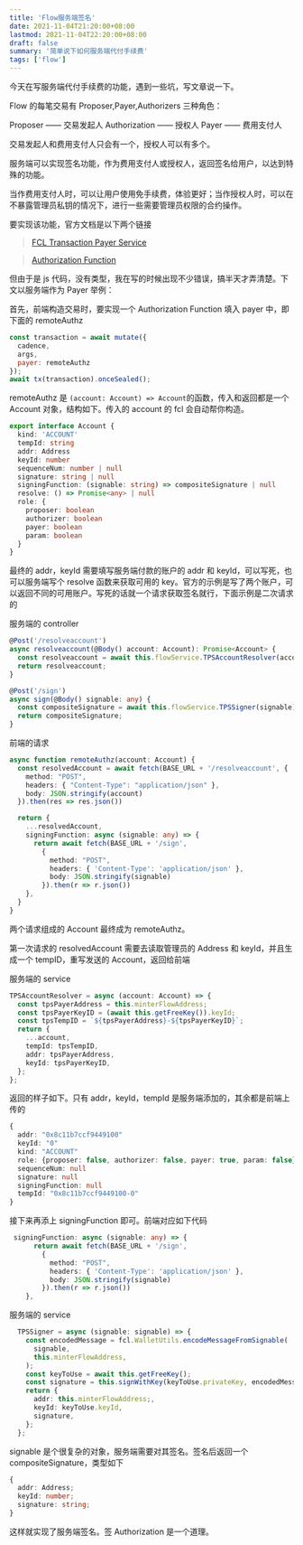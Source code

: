 ```yaml
---
title: 'Flow服务端签名'
date: 2021-11-04T21:20:00+08:00
lastmod: 2021-11-04T22:20:00+08:00
draft: false
summary: '简单说下如何服务端代付手续费'
tags: ['flow']
---
```


今天在写服务端代付手续费的功能，遇到一些坑，写文章说一下。

Flow 的每笔交易有 Proposer,Payer,Authorizers 三种角色：

Proposer —— 交易发起人
Authorization —— 授权人
Payer —— 费用支付人

交易发起人和费用支付人只会有一个，授权人可以有多个。

服务端可以实现签名功能，作为费用支付人或授权人，返回签名给用户，以达到特殊的功能。

当作费用支付人时，可以让用户使用免手续费，体验更好；当作授权人时，可以在不暴露管理员私钥的情况下，进行一些需要管理员权限的合约操作。

要实现该功能，官方文档是以下两个链接

> [FCL Transaction Payer Service](https://github.com/onflow/flow/blob/82ed633caeafd96702baaa93e9ba748662475191/flips/20210824-fcl-tx-payer-service.md)

> [Authorization Function](https://github.com/onflow/fcl-js/blob/master/packages/fcl/src/wallet-provider-spec/authorization-function.md)

但由于是 js 代码，没有类型，我在写的时候出现不少错误，搞半天才弄清楚。下文以服务端作为 Payer 举例：

首先，前端构造交易时，要实现一个 Authorization Function 填入 payer 中，即下面的 remoteAuthz

```js
const transaction = await mutate({
  cadence,
  args,
  payer: remoteAuthz
});
await tx(transaction).onceSealed();
```

remoteAuthz 是 `(account: Account) => Account`的函数，传入和返回都是一个 Account 对象，结构如下。传入的 account 的 fcl 会自动帮你构造。

```Typescript
export interface Account {
  kind: 'ACCOUNT'
  tempId: string
  addr: Address
  keyId: number
  sequenceNum: number | null
  signature: string | null
  signingFunction: (signable: string) => compositeSignature | null
  resolve: () => Promise<any> | null
  role: {
    proposer: boolean
    authorizer: boolean
    payer: boolean
    param: boolean
  }
}
```

最终的 addr，keyId 需要填写服务端付款的账户的 addr 和 keyId，可以写死，也可以服务端写个 resolve 函数来获取可用的 key。官方的示例是写了两个账户，可以返回不同的可用账户。写死的话就一个请求获取签名就行，下面示例是二次请求的

服务端的 controller

```Typescript
@Post('/resolveaccount')
async resolveaccount(@Body() account: Account): Promise<Account> {
  const resolveaccount = await this.flowService.TPSAccountResolver(account);
  return resolveaccount;
}

@Post('/sign')
async sign(@Body() signable: any) {
  const compositeSignature = await this.flowService.TPSSigner(signable);
  return compositeSignature;
}
```

前端的请求

```Typescript
async function remoteAuthz(account: Account) {
  const resolvedAccount = await fetch(BASE_URL + '/resolveaccount', {
    method: "POST",
    headers: { "Content-Type": "application/json" },
    body: JSON.stringify(account)
  }).then(res => res.json())

  return {
    ...resolvedAccount,
    signingFunction: async (signable: any) => {
      return await fetch(BASE_URL + '/sign',
        {
          method: "POST",
          headers: { 'Content-Type': 'application/json' },
          body: JSON.stringify(signable)
        }).then(r => r.json())
    },
  }
}
```

两个请求组成的 Account 最终成为 remoteAuthz。

第一次请求的 resolvedAccount 需要去读取管理员的 Address 和 keyId，并且生成一个 tempID，重写发送的 Account，返回给前端

服务端的 service

```Typescript
TPSAccountResolver = async (account: Account) => {
  const tpsPayerAddress = this.minterFlowAddress;
  const tpsPayerKeyID = (await this.getFreeKey()).keyId;
  const tpsTempID = `${tpsPayerAddress}-${tpsPayerKeyID}`;
  return {
    ...account,
    tempId: tpsTempID,
    addr: tpsPayerAddress,
    keyId: tpsPayerKeyID,
  };
};
```

返回的样子如下。只有 addr，keyId，tempId 是服务端添加的，其余都是前端上传的

```Typescript
{
  addr: "0x8c11b7ccf9449100"
  keyId: "0"
  kind: "ACCOUNT"
  role: {proposer: false, authorizer: false, payer: true, param: false}
  sequenceNum: null
  signature: null
  signingFunction: null
  tempId: "0x8c11b7ccf9449100-0"
}
```

接下来再添上 signingFunction 即可。前端对应如下代码

```Typescript
 signingFunction: async (signable: any) => {
      return await fetch(BASE_URL + '/sign',
        {
          method: "POST",
          headers: { 'Content-Type': 'application/json' },
          body: JSON.stringify(signable)
        }).then(r => r.json())
    },
```

服务端的 service

```Typescript
  TPSSigner = async (signable: signable) => {
    const encodedMessage = fcl.WalletUtils.encodeMessageFromSignable(
      signable,
      this.minterFlowAddress,
    );
    const keyToUse = await this.getFreeKey();
    const signature = this.signWithKey(keyToUse.privateKey, encodedMessage);
    return {
      addr: this.minterFlowAddress;,
      keyId: keyToUse.keyId,
      signature,
    };
  };
```

signable 是个很复杂的对象，服务端需要对其签名。签名后返回一个 compositeSignature，类型如下

```Typescript
{
  addr: Address;
  keyId: number;
  signature: string;
}
```

这样就实现了服务端签名。签 Authorization 是一个道理。
